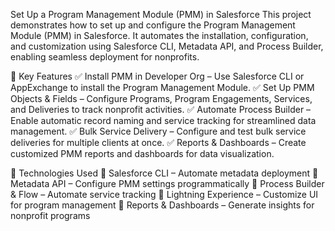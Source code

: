  Set Up a Program Management Module (PMM) in Salesforce
This project demonstrates how to set up and configure the Program Management Module (PMM) in Salesforce. It automates the installation, configuration, and customization using Salesforce CLI, Metadata API, and Process Builder, enabling seamless deployment for nonprofits.

🔷 Key Features
✅ Install PMM in Developer Org – Use Salesforce CLI or AppExchange to install the Program Management Module.
✅ Set Up PMM Objects & Fields – Configure Programs, Program Engagements, Services, and Deliveries to track nonprofit activities.
✅ Automate Process Builder – Enable automatic record naming and service tracking for streamlined data management.
✅ Bulk Service Delivery – Configure and test bulk service deliveries for multiple clients at once.
✅ Reports & Dashboards – Create customized PMM reports and dashboards for data visualization.

🔷 Technologies Used
🔹 Salesforce CLI – Automate metadata deployment
🔹 Metadata API – Configure PMM settings programmatically
🔹 Process Builder & Flow – Automate service tracking
🔹 Lightning Experience – Customize UI for program management
🔹 Reports & Dashboards – Generate insights for nonprofit programs
